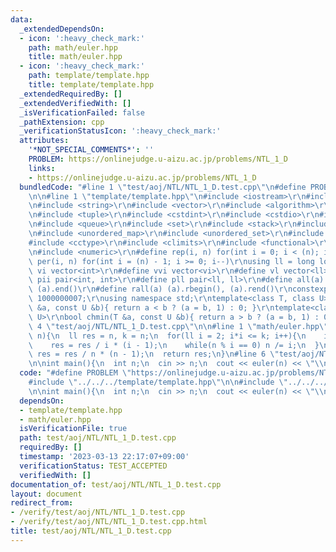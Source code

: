 ```yaml
---
data:
  _extendedDependsOn:
  - icon: ':heavy_check_mark:'
    path: math/euler.hpp
    title: math/euler.hpp
  - icon: ':heavy_check_mark:'
    path: template/template.hpp
    title: template/template.hpp
  _extendedRequiredBy: []
  _extendedVerifiedWith: []
  _isVerificationFailed: false
  _pathExtension: cpp
  _verificationStatusIcon: ':heavy_check_mark:'
  attributes:
    '*NOT_SPECIAL_COMMENTS*': ''
    PROBLEM: https://onlinejudge.u-aizu.ac.jp/problems/NTL_1_D
    links:
    - https://onlinejudge.u-aizu.ac.jp/problems/NTL_1_D
  bundledCode: "#line 1 \"test/aoj/NTL/NTL_1_D.test.cpp\"\n#define PROBLEM \"https://onlinejudge.u-aizu.ac.jp/problems/NTL_1_D\"\
    \n\n#line 1 \"template/template.hpp\"\n#include <iostream>\r\n#include <cmath>\r\
    \n#include <string>\r\n#include <vector>\r\n#include <algorithm>\r\n#include <utility>\r\
    \n#include <tuple>\r\n#include <cstdint>\r\n#include <cstdio>\r\n#include <map>\r\
    \n#include <queue>\r\n#include <set>\r\n#include <stack>\r\n#include <deque>\r\
    \n#include <unordered_map>\r\n#include <unordered_set>\r\n#include <bitset>\r\n\
    #include <cctype>\r\n#include <climits>\r\n#include <functional>\r\n#include <cassert>\r\
    \n#include <numeric>\r\n#define rep(i, n) for(int i = 0; i < (n); i++)\r\n#define\
    \ per(i, n) for(int i = (n) - 1; i >= 0; i--)\r\nusing ll = long long;\r\n#define\
    \ vi vector<int>\r\n#define vvi vector<vi>\r\n#define vl vector<ll>\r\n#define\
    \ pii pair<int, int>\r\n#define pll pair<ll, ll>\r\n#define all(a) (a).begin(),\
    \ (a).end()\r\n#define rall(a) (a).rbegin(), (a).rend()\r\nconstexpr int mod =\
    \ 1000000007;\r\nusing namespace std;\r\ntemplate<class T, class U>\r\nbool chmax(T\
    \ &a, const U &b){ return a < b ? (a = b, 1) : 0; }\r\ntemplate<class T, class\
    \ U>\r\nbool chmin(T &a, const U &b){ return a > b ? (a = b, 1) : 0; }\n#line\
    \ 4 \"test/aoj/NTL/NTL_1_D.test.cpp\"\n\n#line 1 \"math/euler.hpp\"\nll euler(ll\
    \ n){\n  ll res = n, k = n;\n  for(ll i = 2; i*i <= k; i++){\n    if(n % i) continue;\n\
    \    res = res / i * (i - 1);\n    while(n % i == 0) n /= i;\n  }\n  if(n != 1)\
    \ res = res / n * (n - 1);\n  return res;\n}\n#line 6 \"test/aoj/NTL/NTL_1_D.test.cpp\"\
    \n\nint main(){\n  int n;\n  cin >> n;\n  cout << euler(n) << \"\\n\";\n}\n"
  code: "#define PROBLEM \"https://onlinejudge.u-aizu.ac.jp/problems/NTL_1_D\"\n\n\
    #include \"../../../template/template.hpp\"\n\n#include \"../../../math/euler.hpp\"\
    \n\nint main(){\n  int n;\n  cin >> n;\n  cout << euler(n) << \"\\n\";\n}"
  dependsOn:
  - template/template.hpp
  - math/euler.hpp
  isVerificationFile: true
  path: test/aoj/NTL/NTL_1_D.test.cpp
  requiredBy: []
  timestamp: '2023-03-13 22:17:07+09:00'
  verificationStatus: TEST_ACCEPTED
  verifiedWith: []
documentation_of: test/aoj/NTL/NTL_1_D.test.cpp
layout: document
redirect_from:
- /verify/test/aoj/NTL/NTL_1_D.test.cpp
- /verify/test/aoj/NTL/NTL_1_D.test.cpp.html
title: test/aoj/NTL/NTL_1_D.test.cpp
---
```

